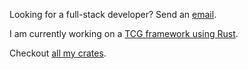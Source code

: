 Looking for a full-stack developer? Send an [email](mailto:albarjob@gmail.com).

I am currently working on a [TCG framework using Rust](https://crates.io/crates/card-game).

Checkout [all my crates](https://crates.io/users/Ripper53).
